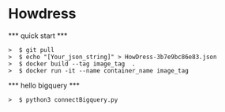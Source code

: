 # Howdress


*** quick start ***

```
>  $ git pull
>  $ echo "[Your_json_string]" > HowDress-3b7e9bc86e83.json
>  $ docker build --tag image_tag  .
>  $ docker run -it --name container_name image_tag
```

*** hello bigquery ***

```
>  $ python3 connectBigquery.py
```
